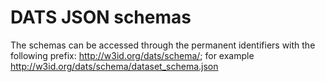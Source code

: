 # DATS JSON schemas

The schemas can be accessed through the permanent identifiers with the following prefix: http://w3id.org/dats/schema/; for example http://w3id.org/dats/schema/dataset_schema.json
